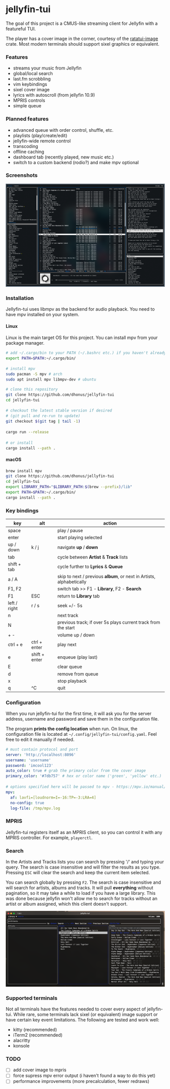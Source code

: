 # jellyfin-tui

The goal of this project is a CMUS-like streaming client for Jellyfin with a featureful TUI.

The player has a cover image in the corner, courtesy of the [ratatui-image](https://github.com/benjajaja/ratatui-image) crate. Most modern terminals should support sixel graphics or equivalent.

### Features
- streams your music from Jellyfin
- global/local search
- last.fm scrobbling
- vim keybindings
- sixel cover image
- lyrics with autoscroll (from jellyfin 10.9)
- MPRIS controls
- simple queue

### Planned features
- advanced queue with order control, shuffle, etc.
- playlists (play/create/edit)
- jellyfin-wide remote control
- transcoding
- offline caching
- dashboard tab (recently played, new music etc.)
- switch to a custom backend (rodio?) and make mpv optional

### Screenshots
![image](.github/screen7112.png)

### Installation
Jellyfin-tui uses libmpv as the backend for audio playback. You need to have mpv installed on your system.

#### Linux
Linux is the main target OS for this project. You can install mpv from your package manager.
```bash
# add ~/.cargo/bin to your PATH (~/.bashrc etc.) if you haven't already
export PATH=$PATH:~/.cargo/bin/

# install mpv
sudo pacman -S mpv # arch
sudo apt install mpv libmpv-dev # ubuntu
```
```bash
# clone this repository
git clone https://github.com/dhonus/jellyfin-tui
cd jellyfin-tui

# checkout the latest stable version if desired
# (git pull and re-run to update)
git checkout $(git tag | tail -1)

cargo run --release

# or install
cargo install --path .
```

#### macOS
```bash
brew install mpv
git clone https://github.com/dhonus/jellyfin-tui
cd jellyfin-tui
export LIBRARY_PATH="$LIBRARY_PATH:$(brew --prefix)/lib"
export PATH=$PATH:~/.cargo/bin/
cargo install --path .
```
### Key bindings
|key|alt|action|
|---|---|---|
|space||play / pause|
|enter||start playing selected|
|up / down|k / j|navigate **up** / **down**|
|tab||cycle between **Artist** & **Track** lists|
|shift + tab||cycle further to **Lyrics** & **Queue**|
|a / A||skip to next / previous **album**, or next in Artists, alphabetically|
|F1, F2||switch tab >> F1 - **Library**, F2 - **Search**|
|F1|ESC|return to **Library** tab|
|left / right|r / s|seek +/- 5s|
|n||next track|
|N||previous track; if over 5s plays current track from the start|
|+ -||volume up / down|
|ctrl + e|ctrl + enter|play next|
|e|shift + enter|enqueue (play last)|
|E||clear queue|
|d||remove from queue|
|x||stop playback|
|q|^C|quit|

### Configuration
When you run jellyfin-tui for the first time, it will ask you for the server address, username and password and save them in the configuration file.

The program **prints the config location** when run. On linux, the configuration file is located at `~/.config/jellyfin-tui/config.yaml`. Feel free to edit it manually if needed.
```yaml
# must contain protocol and port
server: 'http://localhost:8096'
username: 'username'
password: 'imcool123'
auto_color: true # grab the primary color from the cover image
primary_color: '#7db757' # hex or color name ('green', 'yellow' etc.)

# options specified here will be passed to mpv - https://mpv.io/manual/master/#options
mpv:
  af: lavfi=[loudnorm=I=-16:TP=-3:LRA=4]
  no-config: true
  log-file: /tmp/mpv.log
```

### MPRIS
Jellyfin-tui registers itself as an MPRIS client, so you can control it with any MPRIS controller. For example, `playerctl`.

### Search

In the Artists and Tracks lists you can search by pressing '/' and typing your query. The search is case insensitive and will filter the results as you type. Pressing `ESC` will clear the search and keep the current item selected.

You can search globally by pressing `F2`. The search is case insensitive and will search for artists, albums and tracks. It will pull **everything** without pagination, so it may take a while to load if you have a large library. This was done because jellyfin won't allow me to search for tracks without an artist or album assigned, which this client doesn't support.

![image](.github/search.png)

### Supported terminals
Not all terminals have the features needed to cover every aspect of jellyfin-tui. While rare, some terminals lack sixel (or equivalent) image support or have certain key event limitations. The following are tested and work well:
- kitty (recommended)
- iTerm2 (recommended)
- alacritty
- konsole

### TODO
- [ ] add cover image to mpris
- [ ] force supress mpv error output (i haven't found a way to do this yet)
- [ ] performance improvements (more precalculation, fewer redraws)